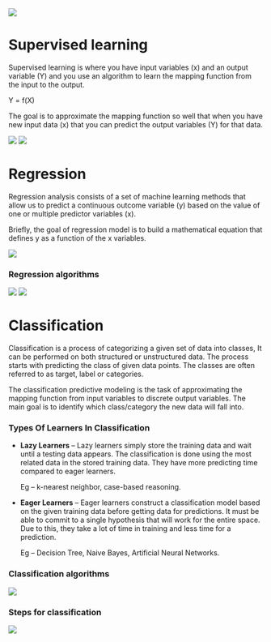 <img src='https://litslink.com/media/1/_machine-learning-types-infographics_1.png'>

# Supervised learning

Supervised learning is where you have input variables (x) and an output
variable (Y) and you use an algorithm to learn the mapping function from
the input to the output.

Y = f(X)

The goal is to approximate the mapping function so well that when you have
new input data (x) that you can predict the output variables (Y) for that
data.

<img src='https://miro.medium.com/max/954/1*HKJTVHXyTBsR-3ljuBL6qQ.png'>

<img src='http://en.proft.me/media/science/ml_svlw.jpg'>

# Regression

Regression analysis consists of a set of machine learning methods that allow us to predict a continuous outcome variable (y) based on the value of one or multiple predictor variables (x).

Briefly, the goal of regression model is to build a mathematical equation that defines y as a function of the x variables.

<img src='https://www.analyticsvidhya.com/wp-content/uploads/2015/08/Regression_Type.png'>

<h3>Regression algorithms</h3>

<img src='https://static.javatpoint.com/tutorial/machine-learning/images/types-of-regression.png'>

<img src='https://www.wallstreetmojo.com/wp-content/uploads/2019/11/Regression.png'>

# Classification

Classification is a process of categorizing a given set of data into classes, It can be performed on both structured or unstructured data. The process starts with predicting the class of given data points. The classes are often referred to as target, label or categories.

The classification predictive modeling is the task of approximating the mapping function from input variables to discrete output variables. The main goal is to identify which class/category the new data will fall into.

<h3>Types Of Learners In Classification</h3>

<ul>
  <li><b>Lazy Learners</b> – Lazy learners simply store the training data and wait until a testing data appears. The classification is done using the most related data in the stored training data. They have more predicting time compared to eager learners. 
    
   Eg – k-nearest neighbor, case-based reasoning.</li>
  
  <li><b>Eager Learners</b> – Eager learners construct a classification model based on the given training data before getting data for predictions. It must be able to commit to a single hypothesis that will work for the entire space. Due to this, they take a lot of time in training and less time for a prediction. 
  
  Eg – Decision Tree, Naive Bayes, Artificial Neural Networks.</li>
  
</ul>

<h3>Classification algorithms</h3>

<img src='https://serokell.io/files/fx/fxpez2t8.7_(4)_(1).jpg'>

<h3>Steps for classification</h3>

<img src='https://blogvaronis2.wpengine.com/wp-content/uploads/2020/07/5-data-classification-process.png'>
